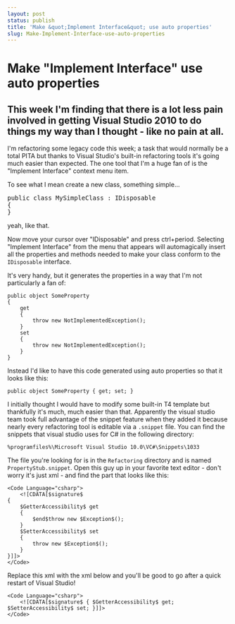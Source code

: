 ```yaml
---
layout: post
status: publish
title: 'Make &quot;Implement Interface&quot; use auto properties'
slug: Make-Implement-Interface-use-auto-properties
---
```

# Make &quot;Implement Interface&quot; use auto properties
##   This week I'm finding that there is a lot less pain involved in getting Visual Studio 2010 to do things my way than I thought - like no pain at all.


<p>
	I&#39;m refactoring some legacy code this week; a task that would normally be a total PITA but thanks to Visual Studio&#39;s built-in refactoring tools it&#39;s going much easier than expected. The one tool that I&#39;m a huge fan of is the &quot;Implement Interface&quot; context menu item.</p>
<p>
	To see what I mean create a new class, something simple...</p>
<pre class="prettyprint">public class MySimpleClass : IDisposable
{
}</pre>
<p>
	yeah, like that.</p>
<p>
	Now move your cursor over &quot;IDisposable&quot; and press ctrl+period. Selecting &quot;Implement Interface&quot; from the menu that appears will automagically insert all the properties and methods needed to make your class conform to the <code>IDisposable</code> interface.</p>
<p>
	It&#39;s very handy, but it generates the properties in a way that I&#39;m not particularly a fan of:</p>
<pre class="prettyprint">
<code>public object SomeProperty
{
    get
    {
        throw new NotImplementedException();
    }
    set
    {
        throw new NotImplementedException();
    }
}
</code></pre>
<p>
	Instead I&#39;d like to have this code generated using auto properties so that it looks like this:</p>
<pre class="prettyprint">
<code>public object SomeProperty { get; set; }</code>
</pre>
<p>
	I initially thought I would have to modify some built-in T4 template but thankfully it&#39;s much, much easier than that. Apparently the visual studio team took full advantage of the snippet feature when they added it because nearly every refactoring tool is editable via a <code>.snippet</code> file. You can find the snippets that visual studio uses for C# in the following directory:</p>
<p>
	<code>%programfiles%\Microsoft Visual Studio 10.0\VC#\Snippets\1033</code></p>
<p>
	The file you&#39;re looking for is in the <code>Refactoring</code> directory and is named <code>PropertyStub.snippet</code>. Open this guy up in your favorite text editor - don&#39;t worry it&#39;s just xml - and find the part that looks like this:</p>
<pre class="prettyprint">
<code>&lt;Code Language=&quot;csharp&quot;&gt;
    &lt;![CDATA[$signature$
{
	$GetterAccessibility$ get 
	{ 
		$end$throw new $Exception$(); 
	}
	$SetterAccessibility$ set 
	{ 
		throw new $Exception$(); 
	}
}]]&gt;
&lt;/Code&gt;
</code></pre>
<p>
	Replace this xml with the xml below and you&#39;ll be good to go after a quick restart of Visual Studio!</p>
<pre class="prettyprint">
<code>&lt;Code Language=&quot;csharp&quot;&gt;
    &lt;![CDATA[$signature$ { $GetterAccessibility$ get; $SetterAccessibility$ set; }]]&gt;
&lt;/Code&gt;
</code></pre>
<p>
	&nbsp;</p>

